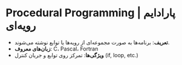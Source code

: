 # Procedural Programming | پارادایم رویه‌ای
- **تعریف**: برنامه‌ها به صورت مجموعه‌ای از رویه‌ها یا توابع نوشته می‌شوند.
- **زبان‌های معروف**: C، Pascal، Fortran
- **ویژگی‌ها**: تمرکز روی توابع و جریان کنترل (if, loop, etc.)
